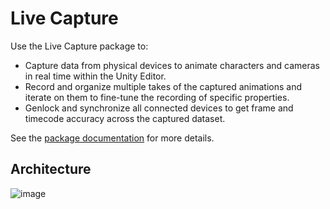 # Live Capture

Use the Live Capture package to:
* Capture data from physical devices to animate characters and cameras in real time within the Unity Editor.
* Record and organize multiple takes of the captured animations and iterate on them to fine-tune the recording of specific properties.
* Genlock and synchronize all connected devices to get frame and timecode accuracy across the captured dataset.

See the [package documentation](https://docs.unity3d.com/Packages/com.unity.live-capture@4.0/manual/index.html) for more details.

## Architecture

![image](https://user-images.githubusercontent.com/6132575/236289177-ff7d87aa-e3e5-4f8e-ab6d-2a7488078319.png)
